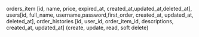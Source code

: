 orders_item [id, name, price, expired_at, created_at,updated_at,deleted_at], 
users[id, full_name, username,password,first_order, created_at, updated_at, deleted_at], 
order_histories [id, user_id, order_item_id, descriptions, created_at, updated_at] (create, update, read, soft delete)